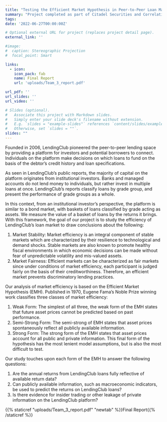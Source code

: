 ```yaml
---
title: "Testing the Efficient Market Hypothesis in Peer-to-Peer Loan Markets"
summary: "Project completed as part of Citadel Securities and Correlation One's Summer Data Open 2022"
tags:
date: '2022-06-27T00:00:00Z'

# Optional external URL for project (replaces project detail page).
external_link: ''

#image: 
#  caption: Stereographic Projection
#  focal_point: Smart

links:
  - icon: 
    icon_pack: fab
    name: Final Report
    url: 'uploads/Team_3_report.pdf'

url_pdf: ''
url_slides: ''
url_video: ''

# Slides (optional).
#   Associate this project with Markdown slides.
#   Simply enter your slide deck's filename without extension.
#   E.g. `slides = "example-slides"` references `content/slides/example-slides.md`.
#   Otherwise, set `slides = ""`.
slides: ""
---
```


Founded in 2006, LendingClub pioneered the peer-to-peer lending space by providing a platform for investors
and potential borrowers to connect. Individuals on the platform make decisions on which loans to fund on the
basis of the debtor’s credit history and loan specifications.

As seen in LendingClub’s public reports, the majority of capital on the platform originates from institutional
investors. Banks and managed accounts do not lend money to individuals, but rather invest in multiple loans
at once. LendingClub’s reports classify loans by grade group, and present the performance of grade groups as
a whole.

In this context, from an institutional investor’s perspective, the platform is similar to a bond market, with
baskets of loans classified by grade acting as assets. We measure the value of a basket of loans by the returns it
brings. With this framework, the goal of our project is to study the efficiency of LendingClub’s loan market to
draw conclusions about the following:

  1. Market Stability: Market efficiency is an integral component of stable markets which are characterized
by their resilience to technological and demand shocks. Stable markets are also known to promote healthy
fiscal environments in which economic decisions can be made without fear of unpredictable volatility and
mis-valued assets.
  2. Market Fairness: Efficient markets can be characterized as fair markets since under conditions of market
efficiency, each participant is judged fairly on the basis of their creditworthiness. Therefore, an efficient
market prevents discriminatory lending practices.

Our analysis of market efficiency is based on the Efficient Market Hypothesis (EMH). Published in 1970, Eugene
Fama’s Noble Prize winning work classifies three classes of market efficiency:
  1. Weak Form: The simplest of all three, the weak form of the EMH states that future asset prices cannot be
predicted based on past performance.
  2. Semi-Strong Form: The semi-strong of EMH states that asset prices spontaneously reflect all publicly
available information.
  3. Strong Form: The strong form of the EMH states that asset prices account for all public and private
information. This final form of the hypothesis has the most lenient model assumptions, but is also the
most difficult to test.

Our study touches upon each form of the EMH to answer the following questions:

  1. Are the annual returns from LendingClub loans fully reflective of available return data?
  2. Can publicly available information, such as macroeconomic indicators, be used to predict the returns on
LendingClub loans?
  3. Is there evidence for insider trading or other leakage of private information on the LendingClub platform?


{{% staticref "uploads/Team_3_report.pdf" "newtab" %}}Final Report{{% /staticref %}}